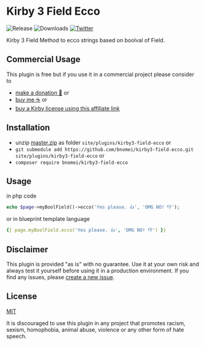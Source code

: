 # Kirby 3 Field Ecco

![Release](https://flat.badgen.net/packagist/v/bnomei/kirby3-field-ecco?color=ae81ff)
![Downloads](https://flat.badgen.net/packagist/dt/bnomei/kirby3-field-ecco?color=272822)
[![Twitter](https://flat.badgen.net/badge/twitter/bnomei?color=66d9ef)](https://twitter.com/bnomei)

Kirby 3 Field Method to ecco strings based on boolval of Field.

## Commercial Usage

This plugin is free but if you use it in a commercial project please consider to 
- [make a donation 🍻](https://www.paypal.me/bnomei/1) or
- [buy me ☕](https://buymeacoff.ee/bnomei) or
- [buy a Kirby license using this affiliate link](https://a.paddle.com/v2/click/1129/35731?link=1170)

## Installation

- unzip [master.zip](https://github.com/bnomei/kirby3-field-ecco/archive/master.zip) as folder `site/plugins/kirby3-field-ecco` or
- `git submodule add https://github.com/bnomei/kirby3-field-ecco.git site/plugins/kirby3-field-ecco` or
- `composer require bnomei/kirby3-field-ecco`

## Usage

in php code

```php
echo $page->myBoolField()->ecco('Yes please. 👍', 'OMG NO! 👎');
```

or in blueprint template language

```yml
{{ page.myBoolField.ecco('Yes please. 👍', 'OMG NO! 👎') }}
```

## Disclaimer

This plugin is provided "as is" with no guarantee. Use it at your own risk and always test it yourself before using it in a production environment. If you find any issues, please [create a new issue](https://github.com/bnomei/kirby3-field-ecco/issues/new).

## License

[MIT](https://opensource.org/licenses/MIT)

It is discouraged to use this plugin in any project that promotes racism, sexism, homophobia, animal abuse, violence or any other form of hate speech.
